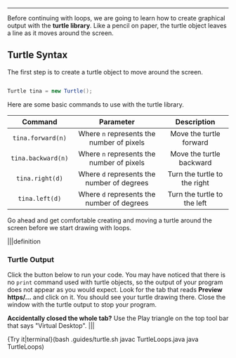 ----------
Before continuing with loops, we are going to learn how to create graphical output with the **turtle library**. Like a pencil on paper, the turtle object leaves a line as it moves around the screen.

## Turtle Syntax
The first step is to create a turtle object to move around the screen.

```java

Turtle tina = new Turtle();

```

Here are some basic commands to use with the turtle library.

|Command|Parameter|Description|
|:-----:|:-------:|:---------:|
|`tina.forward(n)`|Where `n` represents the number of pixels|Move the turtle forward|
|`tina.backward(n)`|Where `n` represents the number of pixels|Move the turtle backward|
|`tina.right(d)`|Where `d` represents the number of degrees|Turn the turtle to the right|
|`tina.left(d)`|Where `d` represents the number of degrees|Turn the turtle to the left|

Go ahead and get comfortable creating and moving a turtle around the screen before we start drawing with loops.

|||definition
### Turtle Output
Click the button below to run your code. You may have noticed that there is no `print` command used with turtle objects, so the output of your program does not appear as you would expect. Look for the tab that reads **Preview https/...** and click on it. You should see your turtle drawing there. Close the window with the turtle output to stop your program.

**Accidentally closed the whole tab?** Use the Play triangle on the top tool bar that says "Virtual Desktop".
|||

{Try it|terminal}(bash .guides/turtle.sh javac TurtleLoops.java java TurtleLoops)
